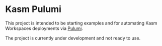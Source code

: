 # Kasm Pulumi

This project is intended to be starting examples and for automating Kasm Workspaces deployments via [Pulumi](https://www.pulumi.com/).

The project is currently under development and not ready to use.